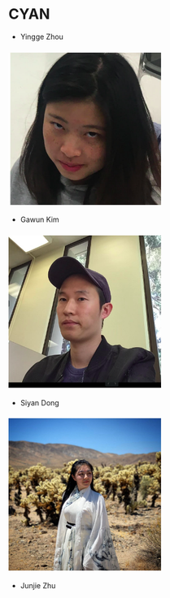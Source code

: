 # CYAN 
- Yingge Zhou
### <img src="member_pictures/jessica.png" width="300" height="300"> 

- Gawun Kim 

### <img src="member_pictures/gawun.png" width="300" height="300"> 

- Siyan Dong   
### <img src="member_pictures/Siyan.jpg" width="300" height="300"> 
- Junjie Zhu
